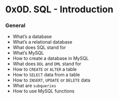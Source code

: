 <h1 class="gap">0x0D. SQL - Introduction</h1>

<h3>General</h3>

<ul>
<li>What&rsquo;s a database</li>
<li>What&rsquo;s a relational database</li>
<li>What does SQL stand for</li>
<li>What&rsquo;s MySQL</li>
<li>How to create a database in MySQL</li>
<li>What does <code>DDL</code> and <code>DML</code> stand for</li>
<li>How to <code>CREATE</code> or <code>ALTER</code> a table</li>
<li>How to <code>SELECT</code> data from a table</li>
<li>How to <code>INSERT</code>, <code>UPDATE</code> or <code>DELETE</code> data</li>
<li>What are <code>subqueries</code></li>
<li>How to use MySQL functions</li>
</ul>
